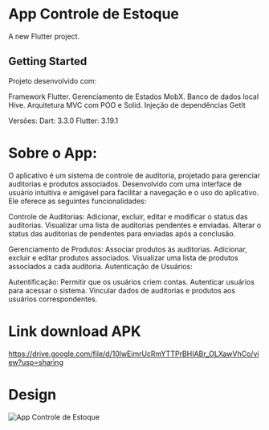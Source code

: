 # App Controle de Estoque

A new Flutter project.

## Getting Started

Projeto desenvolvido com:

Framework Flutter.
Gerenciamento de Estados MobX.
Banco de dados local Hive.
Arquitetura MVC com POO e Solid.
Injeção de dependências GetIt

Versões:
Dart: 3.3.0
Flutter: 3.19.1



# Sobre o App:


O aplicativo é um sistema de controle de auditoria, projetado para gerenciar auditorias e produtos associados. Desenvolvido com uma interface de usuário intuitiva e amigável para facilitar a navegação e o uso do aplicativo. Ele oferece as seguintes funcionalidades:

Controle de Auditorias:
Adicionar, excluir, editar e modificar o status das auditorias.
Visualizar uma lista de auditorias pendentes e enviadas.
Alterar o status das auditorias de pendentes para enviadas após a conclusão.

Gerenciamento de Produtos:
Associar produtos às auditorias.
Adicionar, excluir e editar produtos associados.
Visualizar uma lista de produtos associados a cada auditoria.
Autenticação de Usuários:

Autentificação:
Permitir que os usuários criem contas.
Autenticar usuários para acessar o sistema.
Vincular dados de auditorias e produtos aos usuários correspondentes.




# Link download APK
https://drive.google.com/file/d/10lwEimrUcRmYTTPrBHIABr_OLXawVhCo/view?usp=sharing




# Design
![App Controle de Estoque](https://github.com/dasilva5678/app_controle_estoque/assets/102528534/d91d92fc-b1d7-4ba4-bdb2-e2330b5260ff)

